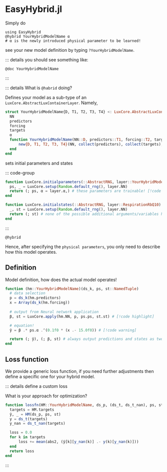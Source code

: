# EasyHybrid.jl

Simply do

```@example modelName
using EasyHybrid
@hybrid YourHybridModelName α
# α is the newly introduced physical parameter to be learned!
```

see your new model definition by typing `?YourHybridModelName`.

::: details you should see something like:

```@example modelName
@doc YourHybridModelName
```
:::


::: details What is `@habrid` doing?

Defines your model as a sub-type of an `LuxCore.AbstractLuxContainerLayer`. Namely,

```julia
struct YourHybridModelName{D, T1, T2, T3, T4} <: LuxCore.AbstractLuxContainerLayer{(:NN, :predictors, :forcing, :targets, :α)}
  NN
  predictors
  forcing
  targets
  α
  function YourHybridModelName(NN::D, predictors::T1, forcing::T2, targets::T3, α::T4) where {D, T1, T2, T3, T4}
      new{D, T1, T2, T3, T4}(NN, collect(predictors), collect(targets), collect(forcing), [α])
  end
end
```

sets initial parameters and states

::: code-group

```julia [initial parameters]
function LuxCore.initialparameters(::AbstractRNG, layer::YourHybridModelName)
  ps, _ = LuxCore.setup(Random.default_rng(), layer.NN)
  return (; ps, α = layer.α,) # these parameters are trainable! [!code warning]
end
```

```julia [initial states]
function LuxCore.initialstates(::AbstractRNG, layer::RespirationRbQ10)
  _, st = LuxCore.setup(Random.default_rng(), layer.NN)
  return (; st) # none of the possible additional arguments/variables here are trainable! [!code warning]
end
```

:::

````@docs
@hybrid
````

Hence, after specifying the `physical parameters`, you only need to describe how this model operates.

## Definition
Model definition, how does the actual model operates!

```julia
function (hm::YourHybridModelName)(ds_k, ps, st::NamedTuple)
  # data selection
  p = ds_k(hm.predictors)
  x = Array(ds_k(hm.forcing))
  
  # output from Neural network application 
  β, st = LuxCore.apply(hm.NN, p, ps.ps, st.st) # [!code highlight]

  # equation!
  ŷ = β .* ps.α .^(0.1f0 * (x .- 15.0f0)) # [!code warning]

  return (; ŷ), (; β, st) # always output predictions and states as two tuples
end
```

## Loss function

We provide a generic loss function, if you need further adjustments then define a specific one for your hybrid model.

::: details define a custom loss

What is your approach for optimization?

```julia
function lossfn(HM::YourHybridModelName, ds_p, (ds_t, ds_t_nan), ps, st)
  targets = HM.targets
  ŷ, _ = HM(ds_p, ps, st)
  y = ds_t(targets)
  y_nan = ds_t_nan(targets)

  loss = 0.0
  for k in targets
      loss += mean(abs2, (ŷ[k][y_nan(k)] .- y(k)[y_nan(k)]))
  end
  return loss
end
```
:::